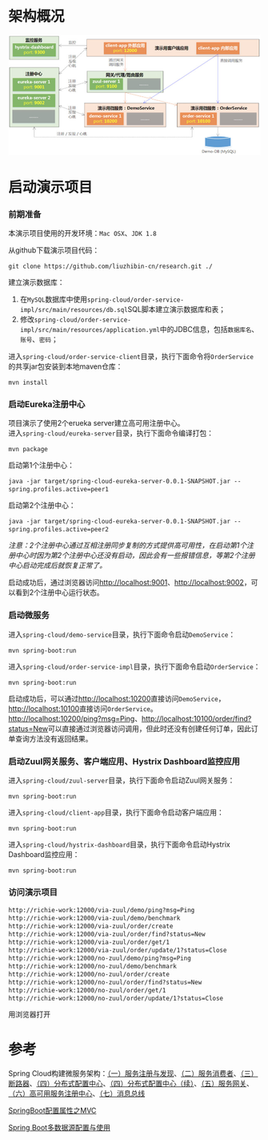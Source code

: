 # 架构概况

![Spring Cloud Netflix Demo Project Architecture Overview](resource/spring-cloud-demo-architecture.jpg)

# 启动演示项目

### 前期准备
本演示项目使用的开发环境：`Mac OSX`、`JDK 1.8`

从github下载演示项目代码：
```shell
git clone https://github.com/liuzhibin-cn/research.git ./
```

建立演示数据库：

1. 在`MySQL`数据库中使用`spring-cloud/order-service-impl/src/main/resources/db.sql`SQL脚本建立演示数据库和表；
2. 修改`spring-cloud/order-service-impl/src/main/resources/application.yml`中的JDBC信息，包括`数据库名`、`账号`、`密码`；

进入`spring-cloud/order-service-client`目录，执行下面命令将`OrderService`的共享jar包安装到本地maven仓库：
```shell
mvn install
```

### 启动Eureka注册中心
项目演示了使用2个erueka server建立高可用注册中心。<br />
进入`spring-cloud/eureka-server`目录，执行下面命令编译打包：
```shell
mvn package
```
启动第1个注册中心：
```shell
java -jar target/spring-cloud-eureka-server-0.0.1-SNAPSHOT.jar --spring.profiles.active=peer1
```
启动第2个注册中心：
```shell
java -jar target/spring-cloud-eureka-server-0.0.1-SNAPSHOT.jar --spring.profiles.active=peer2
```

*注意：2个注册中心通过互相注册同步复制的方式提供高可用性，在启动第1个注册中心时因为第2个注册中心还没有启动，因此会有一些报错信息，等第2个注册中心启动完成后就恢复正常了。*

启动成功后，通过浏览器访问[http://localhost:9001](http://localhost:9001)、[http://localhost:9002](http://localhost:9002)，可以看到2个注册中心运行状态。

### 启动微服务
进入`spring-cloud/demo-service`目录，执行下面命令启动`DemoService`：
```shell
mvn spring-boot:run
```
进入`spring-cloud/order-service-impl`目录，执行下面命令启动`OrderService`：
```shell
mvn spring-boot:run
```

启动成功后，可以通过[http://localhost:10200](http://localhost:10200)直接访问`DemoService`，[http://localhost:10100](http://localhost:10100)直接访问`OrderService`。<br />
[http://localhost:10200/ping?msg=Ping](http://localhost:10200/ping?msg=Ping)、[http://localhost:10100/order/find?status=New](http://localhost:10100/order/find?status=New)可以直接通过浏览器访问调用，但此时还没有创建任何订单，因此订单查询方法没有返回结果。

### 启动Zuul网关服务、客户端应用、Hystrix Dashboard监控应用
进入`spring-cloud/zuul-server`目录，执行下面命令启动Zuul网关服务：
```shell
mvn spring-boot:run
```
进入`spring-cloud/client-app`目录，执行下面命令启动客户端应用：
```shell
mvn spring-boot:run
```
进入`spring-cloud/hystrix-dashboard`目录，执行下面命令启动Hystrix Dashboard监控应用：
```shell
mvn spring-boot:run
```

### 访问演示项目
```
http://richie-work:12000/via-zuul/demo/ping?msg=Ping
http://richie-work:12000/via-zuul/demo/benchmark
http://richie-work:12000/via-zuul/order/create
http://richie-work:12000/via-zuul/order/find?status=New
http://richie-work:12000/via-zuul/order/get/1
http://richie-work:12000/via-zuul/order/update/1?status=Close
http://richie-work:12000/no-zuul/demo/ping?msg=Ping
http://richie-work:12000/no-zuul/demo/benchmark
http://richie-work:12000/no-zuul/order/create
http://richie-work:12000/no-zuul/order/find?status=New
http://richie-work:12000/no-zuul/order/get/1
http://richie-work:12000/no-zuul/order/update/1?status=Close
```

用浏览器打开[]()

# 参考

Spring Cloud构建微服务架构：[（一）服务注册与发现](http://blog.didispace.com/springcloud1/)、[（二）服务消费者](http://blog.didispace.com/springcloud2/)、[（三）断路器](http://blog.didispace.com/springcloud3/)、[（四）分布式配置中心](http://blog.didispace.com/springcloud4/)、[（四）分布式配置中心（续）](http://blog.didispace.com/springcloud4-2/)、[（五）服务网关](http://blog.didispace.com/springcloud5/)、[（六）高可用服务注册中心](http://blog.didispace.com/springcloud6/)、[（七）消息总线](http://blog.didispace.com/springcloud7/) <br />

[SpringBoot配置属性之MVC](https://segmentfault.com/a/1190000004315890)

[Spring Boot多数据源配置与使用](http://www.jianshu.com/p/34730e595a8c)